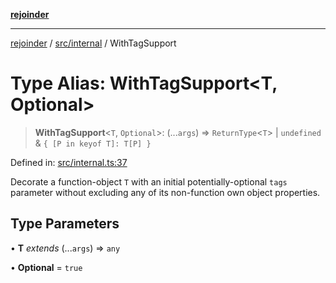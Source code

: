 [**rejoinder**](../../../README.md)

***

[rejoinder](../../../README.md) / [src/internal](../README.md) / WithTagSupport

# Type Alias: WithTagSupport\<T, Optional\>

> **WithTagSupport**\<`T`, `Optional`\>: (...`args`) => `ReturnType`\<`T`\> \| `undefined` & `{ [P in keyof T]: T[P] }`

Defined in: [src/internal.ts:37](https://github.com/Xunnamius/rejoinder/blob/8a503ebeed2689d0efaa12692a8cdaf933b5902d/src/internal.ts#L37)

Decorate a function-object `T` with an initial potentially-optional `tags`
parameter without excluding any of its non-function own object properties.

## Type Parameters

• **T** *extends* (...`args`) => `any`

• **Optional** = `true`
